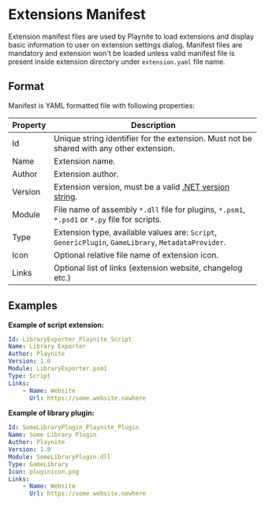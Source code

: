 Extensions Manifest
=====================

Extension manifest files are used by Playnite to load extensions and display basic information to user on extension settings dialog. Manifest files are mandatory and extension won't be loaded unless valid manifest file is present inside extension directory under `extension.yaml` file name.

Format
---------------------

Manifest is YAML formatted file with following properties:

| Property | Description |
| -- | -- |
| Id | Unique string identifier for the extension. Must not be shared with any other extension. |
| Name | Extension name. |
| Author | Extension author. |
| Version | Extension version, must be a valid [.NET version string](https://docs.microsoft.com/en-us/dotnet/api/system.version). |
| Module | File name of assembly `*.dll` file for plugins, `*.psm1`, `*.psd1` or `*.py` file for scripts. |
| Type | Extension type, available values are: `Script`, `GenericPlugin`, `GameLibrary`, `MetadataProvider`. |
| Icon | Optional relative file name of extension icon. |
| Links | Optional list of links (extension website, changelog etc.) |

Examples
---------------------

**Example of script extension:**

```yaml
Id: LibraryExporter_Playnite_Script
Name: Library Exporter
Author: Playnite
Version: 1.0
Module: LibraryExporter.psm1
Type: Script
Links:
    - Name: Website
      Url: https://some.website.nowhere
```

**Example of library plugin:**

```yaml
Id: SomeLibraryPlugin_Playnite_Plugin
Name: Some Library Plugin
Author: Playnite
Version: 1.0
Module: SomeLibraryPlugin.dll
Type: GameLibrary
Icon: pluginicon.png
Links:
    - Name: Website
      Url: https://some.website.nowhere
```